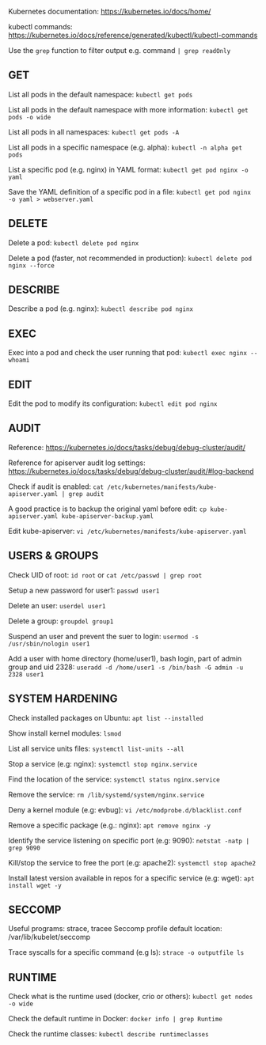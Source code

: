 Kubernetes documentation: https://kubernetes.io/docs/home/

kubectl commands: https://kubernetes.io/docs/reference/generated/kubectl/kubectl-commands

Use the `grep` function to filter output e.g. command `| grep readOnly`

## GET

List all pods in the default namespace: `kubectl get pods`

List all pods in the default namespace with more information: `kubectl get pods -o wide`

List all pods in all namespaces: `kubectl get pods -A`

List all pods in a specific namespace (e.g. alpha): `kubectl -n alpha get pods`

List a specific pod (e.g. nginx) in YAML format: `kubectl get pod nginx -o yaml`

Save the YAML definition of a specific pod in a file: `kubectl get pod nginx -o yaml > webserver.yaml`

## DELETE

Delete a pod: `kubectl delete pod nginx`

Delete a pod (faster, not recommended in production): `kubectl delete pod nginx --force`

## DESCRIBE

Describe a pod (e.g. nginx): `kubectl describe pod nginx`

## EXEC

Exec into a pod and check the user running that pod: `kubectl exec nginx -- whoami`

## EDIT

Edit the pod to modify its configuration: `kubectl edit pod nginx`

## AUDIT

Reference: https://kubernetes.io/docs/tasks/debug/debug-cluster/audit/

Reference for apiserver audit log settings: https://kubernetes.io/docs/tasks/debug/debug-cluster/audit/#log-backend

Check if audit is enabled: `cat /etc/kubernetes/manifests/kube-apiserver.yaml | grep audit`

A good practice is to backup the original yaml before edit: `cp kube-apiserver.yaml kube-apiserver-backup.yaml`

Edit kube-apiserver: `vi /etc/kubernetes/manifests/kube-apiserver.yaml`

## USERS & GROUPS

Check UID of root: `id root` or `cat /etc/passwd | grep root`

Setup a new password for user1: `passwd user1`

Delete an user: `userdel user1`

Delete a group: `groupdel group1`

Suspend an user and prevent the suer to login: `usermod -s /usr/sbin/nologin user1`

Add a user with home directory (home/user1), bash login, part of admin group and uid 2328:
`useradd -d /home/user1 -s /bin/bash -G admin -u 2328 user1`

## SYSTEM HARDENING

Check installed packages on Ubuntu: `apt list --installed`

Show install kernel modules: `lsmod`

List all service units files: `systemctl list-units --all`

Stop a service (e.g: nginx): `systemctl stop nginx.service`

Find the location of the service: `systemctl status nginx.service`

Remove the service: `rm /lib/systemd/system/nginx.service`

Deny a kernel module (e.g: evbug): `vi /etc/modprobe.d/blacklist.conf`

Remove a specific package (e.g.: nginx): `apt remove nginx -y`

Identify the service listening on specific port (e.g: 9090): `netstat -natp | grep 9090`

Kill/stop the service to free the port (e.g: apache2): `systemctl stop apache2`

Install latest version available in repos for a specific service (e.g: wget): `apt install wget -y`

## SECCOMP

Useful programs: strace, tracee
Seccomp profile default location: /var/lib/kubelet/seccomp

Trace syscalls for a specific command (e.g ls): `strace -o outputfile ls`

## RUNTIME

Check what is the runtime used (docker, crio or others): `kubectl get nodes -o wide`

Check the default runtime in Docker: `docker info | grep Runtime`

Check the runtime classes: `kubectl describe runtimeclasses`
